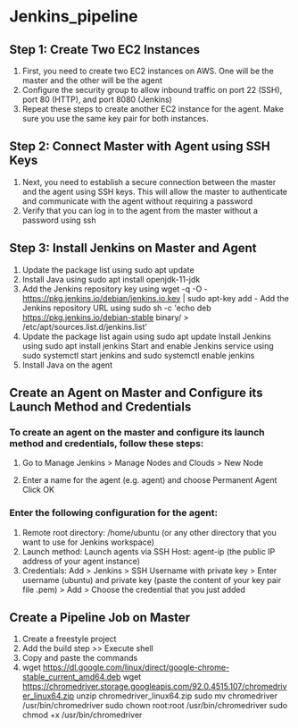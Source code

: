 # Jenkins_pipeline
## Step 1: Create Two EC2 Instances
1. First, you need to create two EC2 instances on AWS. One will be the master and the other will be the agent
2. Configure the security group to allow inbound traffic on port 22 (SSH), port 80 (HTTP), and port 8080 (Jenkins)
3. Repeat these steps to create another EC2 instance for the agent. Make sure you use the same key pair for both instances.
## Step 2: Connect Master with Agent using SSH Keys
1. Next, you need to establish a secure connection between the master and the agent using SSH keys. This will allow the master to authenticate and communicate with the agent without requiring a password
2. Verify that you can log in to the agent from the master without a password using ssh
## Step 3: Install Jenkins on Master and Agent
1. Update the package list using sudo apt update
2. Install Java using sudo apt install openjdk-11-jdk
3. Add the Jenkins repository key using wget -q -O - https://pkg.jenkins.io/debian/jenkins.io.key | sudo apt-key add -
   Add the Jenkins repository URL using sudo sh -c 'echo deb https://pkg.jenkins.io/debian-stable binary/ > /etc/apt/sources.list.d/jenkins.list'
4. Update the package list again using sudo apt update
   Install Jenkins using sudo apt install jenkins
   Start and enable Jenkins service using sudo systemctl start jenkins and sudo systemctl enable jenkins
5. Install Java on the agent
## Create an Agent on Master and Configure its Launch Method and Credentials

### To create an agent on the master and configure its launch method and credentials, follow these steps:

1. Go to Manage Jenkins > Manage Nodes and Clouds > New Node

2. Enter a name for the agent (e.g. agent) and choose Permanent Agent
   Click OK
### Enter the following configuration for the agent:
1. Remote root directory: /home/ubuntu (or any other directory that you want to use for Jenkins workspace)
2. Launch method: Launch agents via SSH
   Host: agent-ip (the public IP address of your agent instance)
3. Credentials: Add > Jenkins > SSH Username with private key > Enter username (ubuntu) and private key (paste the content of your key pair file .pem) > Add > 
   Choose the credential that you just added
## Create a Pipeline Job on Master
1. Create a freestyle project
2. Add the build step >> Execute shell
3. Copy and paste the commands
4. wget https://dl.google.com/linux/direct/google-chrome-stable_current_amd64.deb
   wget https://chromedriver.storage.googleapis.com/92.0.4515.107/chromedriver_linux64.zip
   unzip chromedriver_linux64.zip
   sudo mv chromedriver /usr/bin/chromedriver
   sudo chown root:root /usr/bin/chromedriver
   sudo chmod +x /usr/bin/chromedriver













